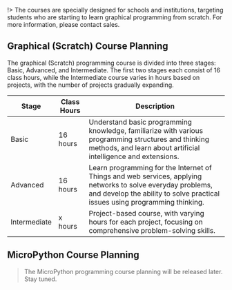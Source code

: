 !> The courses are specially designed for schools and institutions, targeting students who are starting to learn graphical programming from scratch. For more information, please contact sales.

## Graphical (Scratch) Course Planning

The graphical (Scratch) programming course is divided into three stages: Basic, Advanced, and Intermediate. The first two stages each consist of 16 class hours, while the Intermediate course varies in hours based on projects, with the number of projects gradually expanding.

| Stage        | Class Hours | Description                                                                                                                                                                                |
| ------------ | ----------- | ------------------------------------------------------------------------------------------------------------------------------------------------------------------------------------------ |
| Basic        | 16 hours    | Understand basic programming knowledge, familiarize with various programming structures and thinking methods, and learn about artificial intelligence and extensions.                      |
| Advanced     | 16 hours    | Learn programming for the Internet of Things and web services, applying networks to solve everyday problems, and develop the ability to solve practical issues using programming thinking. |
| Intermediate | x hours     | Project-based course, with varying hours for each project, focusing on comprehensive problem-solving skills.                                                                               |

## MicroPython Course Planning

> The MicroPython programming course planning will be released later. Stay tuned.
